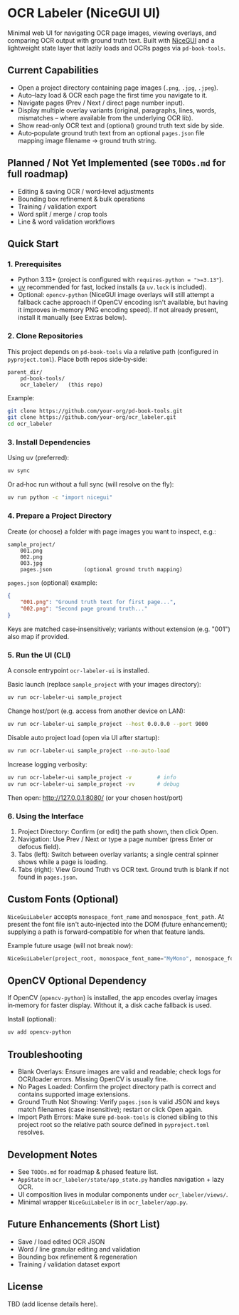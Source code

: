 OCR Labeler (NiceGUI UI)
========================

Minimal web UI for navigating OCR page images, viewing overlays, and comparing OCR output with ground truth text. Built with [NiceGUI](https://nicegui.io/) and a lightweight state layer that lazily loads and OCRs pages via `pd-book-tools`.

Current Capabilities
--------------------
- Open a project directory containing page images (`.png`, `.jpg`, `.jpeg`).
- Auto–lazy load & OCR each page the first time you navigate to it.
- Navigate pages (Prev / Next / direct page number input).
- Display multiple overlay variants (original, paragraphs, lines, words, mismatches – where available from the underlying OCR lib).
- Show read‑only OCR text and (optional) ground truth text side by side.
- Auto‑populate ground truth text from an optional `pages.json` file mapping image filename -> ground truth string.

Planned / Not Yet Implemented (see `TODOs.md` for full roadmap)
--------------------------------------------------------------
- Editing & saving OCR / word‑level adjustments
- Bounding box refinement & bulk operations
- Training / validation export
- Word split / merge / crop tools
- Line & word validation workflows

Quick Start
-----------

### 1. Prerequisites
- Python 3.13+ (project is configured with `requires-python = ">=3.13"`).
- [uv](https://github.com/astral-sh/uv) recommended for fast, locked installs (a `uv.lock` is included).
- Optional: `opencv-python` (NiceGUI image overlays will still attempt a fallback cache approach if OpenCV encoding isn't available, but having it improves in‑memory PNG encoding speed). If not already present, install it manually (see Extras below).

### 2. Clone Repositories
This project depends on `pd-book-tools` via a relative path (configured in `pyproject.toml`). Place both repos side‑by‑side:

```
parent_dir/
	pd-book-tools/
	ocr_labeler/   (this repo)
```

Example:
```bash
git clone https://github.com/your-org/pd-book-tools.git
git clone https://github.com/your-org/ocr_labeler.git
cd ocr_labeler
```

### 3. Install Dependencies
Using uv (preferred):
```bash
uv sync
```

Or ad‑hoc run without a full sync (will resolve on the fly):
```bash
uv run python -c "import nicegui"
```

### 4. Prepare a Project Directory
Create (or choose) a folder with page images you want to inspect, e.g.:
```
sample_project/
	001.png
	002.png
	003.jpg
	pages.json          (optional ground truth mapping)
```

`pages.json` (optional) example:
```json
{
	"001.png": "Ground truth text for first page...",
	"002.png": "Second page ground truth..."
}
```
Keys are matched case‑insensitively; variants without extension (e.g. "001") also map if provided.

### 5. Run the UI (CLI)
A console entrypoint `ocr-labeler-ui` is installed.

Basic launch (replace `sample_project` with your images directory):
```bash
uv run ocr-labeler-ui sample_project
```

Change host/port (e.g. access from another device on LAN):
```bash
uv run ocr-labeler-ui sample_project --host 0.0.0.0 --port 9000
```

Disable auto project load (open via UI after startup):
```bash
uv run ocr-labeler-ui sample_project --no-auto-load
```

Increase logging verbosity:
```bash
uv run ocr-labeler-ui sample_project -v        # info
uv run ocr-labeler-ui sample_project -vv       # debug
```

Then open: http://127.0.0.1:8080/ (or your chosen host/port)

### 6. Using the Interface
1. Project Directory: Confirm (or edit) the path shown, then click Open.
2. Navigation: Use Prev / Next or type a page number (press Enter or defocus field).
3. Tabs (left): Switch between overlay variants; a single central spinner shows while a page is loading.
4. Tabs (right): View Ground Truth vs OCR text. Ground truth is blank if not found in `pages.json`.

Custom Fonts (Optional)
-----------------------
`NiceGuiLabeler` accepts `monospace_font_name` and `monospace_font_path`. At present the font file isn't auto‑injected into the DOM (future enhancement); supplying a path is forward‑compatible for when that feature lands.

Example future usage (will not break now):
```python
NiceGuiLabeler(project_root, monospace_font_name="MyMono", monospace_font_path=Path("fonts/MyMono.ttf"))
```

OpenCV Optional Dependency
--------------------------
If OpenCV (`opencv-python`) is installed, the app encodes overlay images in‑memory for faster display. Without it, a disk cache fallback is used.

Install (optional):
```bash
uv add opencv-python
```

Troubleshooting
---------------
- Blank Overlays: Ensure images are valid and readable; check logs for OCR/loader errors. Missing OpenCV is usually fine.
- No Pages Loaded: Confirm the project directory path is correct and contains supported image extensions.
- Ground Truth Not Showing: Verify `pages.json` is valid JSON and keys match filenames (case insensitive); restart or click Open again.
- Import Path Errors: Make sure `pd-book-tools` is cloned sibling to this project root so the relative path source defined in `pyproject.toml` resolves.

Development Notes
-----------------
- See `TODOs.md` for roadmap & phased feature list.
- `AppState` in `ocr_labeler/state/app_state.py` handles navigation + lazy OCR.
- UI composition lives in modular components under `ocr_labeler/views/`.
- Minimal wrapper `NiceGuiLabeler` is in `ocr_labeler/app.py`.

Future Enhancements (Short List)
--------------------------------
- Save / load edited OCR JSON
- Word / line granular editing and validation
- Bounding box refinement & regeneration
- Training / validation dataset export

License
-------
TBD (add license details here).
